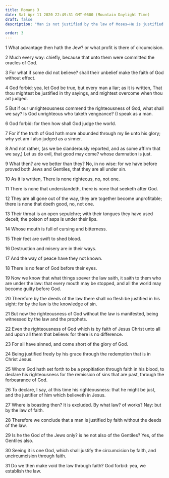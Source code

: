 ```yaml
---
title: Romans 3
date: Sat Apr 11 2020 22:49:31 GMT-0600 (Mountain Daylight Time)
draft: false
description: "Man is not justified by the law of Moses—He is justified through righteousness, which comes through faith in Christ, made possible through Christ’s atoning sacrifice."

order: 3
---
```

    
1 What advantage then hath the Jew? or what profit is there of circumcision.

2 Much every way: chiefly, because that unto them were committed the oracles of God.

3 For what if some did not believe? shall their unbelief make the faith of God without effect.

4 God forbid: yea, let God be true, but every man a liar; as it is written, That thou mightest be justified in thy sayings, and mightest overcome when thou art judged.

5 But if our unrighteousness commend the righteousness of God, what shall we say? Is God unrighteous who taketh vengeance? (I speak as a man.

6 God forbid: for then how shall God judge the world.

7 For if the truth of God hath more abounded through my lie unto his glory; why yet am I also judged as a sinner.

8 And not rather, (as we be slanderously reported, and as some affirm that we say,) Let us do evil, that good may come? whose damnation is just.

9 What then? are we better than they? No, in no wise: for we have before proved both Jews and Gentiles, that they are all under sin.

10 As it is written, There is none righteous, no, not one.

11 There is none that understandeth, there is none that seeketh after God.

12 They are all gone out of the way, they are together become unprofitable; there is none that doeth good, no, not one.

13 Their throat is an open sepulchre; with their tongues they have used deceit; the poison of asps is under their lips.

14 Whose mouth is full of cursing and bitterness.

15 Their feet are swift to shed blood.

16 Destruction and misery are in their ways.

17 And the way of peace have they not known.

18 There is no fear of God before their eyes.

19 Now we know that what things soever the law saith, it saith to them who are under the law: that every mouth may be stopped, and all the world may become guilty before God.

20 Therefore by the deeds of the law there shall no flesh be justified in his sight: for by the law is the knowledge of sin.

21 But now the righteousness of God without the law is manifested, being witnessed by the law and the prophets.

22 Even the righteousness of God which is by faith of Jesus Christ unto all and upon all them that believe: for there is no difference.

23 For all have sinned, and come short of the glory of God.

24 Being justified freely by his grace through the redemption that is in Christ Jesus.

25 Whom God hath set forth to be a propitiation through faith in his blood, to declare his righteousness for the remission of sins that are past, through the forbearance of God.

26 To declare, I say, at this time his righteousness: that he might be just, and the justifier of him which believeth in Jesus.

27 Where is boasting then? It is excluded. By what law? of works? Nay: but by the law of faith.

28 Therefore we conclude that a man is justified by faith without the deeds of the law.

29 Is he the God of the Jews only? is he not also of the Gentiles? Yes, of the Gentiles also.

30 Seeing it is one God, which shall justify the circumcision by faith, and uncircumcision through faith.

31 Do we then make void the law through faith? God forbid: yea, we establish the law.

